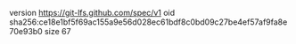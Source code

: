 version https://git-lfs.github.com/spec/v1
oid sha256:ce18e1bf5f69ac155a9e56d028ec61bdf8c0bd09c27be4ef57af9fa8e70e93b0
size 67
